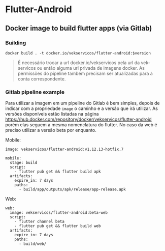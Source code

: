 # Flutter-Android
## Docker image to build flutter apps (via Gitlab)

### Building 

```
docker build . -t docker.io/vekservicos/flutter-android:$version
```

> É necessário trocar a url docker.io/vekservicos pela url da vek-servicos ou então 
> alguma url privada de imagens docker. As permissões do pipeline também 
> precisam ser atualizadas para a conta correspondente.


### Gitlab pipeline example

Para utilizar a imagem em um pipeline do Gitlab é bem simples, depois de 
indicar com a propriedade `image` o caminho e a versão que irá utilizar.
As versões disponíveis estão listadas na página 
https://hub.docker.com/repository/docker/vekservicos/flutter-android 
porém elas seguem a mesma nomenclatura do flutter.
No caso da web é preciso utilizar a versão beta por enquanto.

Mobile:

```
image: vekservicos/flutter-android:v1.12.13-hotfix.7

mobile:
  stage: build
  script:
    - flutter pub get && flutter build apk
  artifacts:
    expire_in: 7 days
    paths:
      - build/app/outputs/apk/release/app-release.apk
```

Web: 

```
web:
  image: vekservicos/flutter-android:beta-web
  script:
    - flutter channel beta
    - flutter pub get && flutter build web
  artifacts:
    expire_in: 7 days
    paths:
      - build/web/
```
